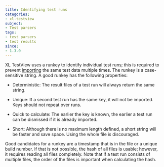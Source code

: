 ```yaml
---
title: Identifying test runs
categories:
- xl-testview
subject:
- Test parsers
tags:
- test parsers
- test results
since:
- 1.3.0
---
```


XL TestView uses a runkey to identify individual test runs; this is required to prevent [importing](/xl-testview/how-to/detect-duplicate-imports.html) the same test data multiple times. The runkey is a case-sensitive string. A good runkey has the following properties:

* Deterministic: The result files of a test run will always return the same string.

* Unique: If a second test run has the same key, it will not be imported. Keys should not repeat over runs.

* Quick to calculate: The earlier the key is known, the earlier a test run can be dismissed if it is already imported.

* Short: Although there is no maximum length defined, a short string will be faster and save space. Using the whole file is discouraged.

Good candidates for a runkey are a timestamp that is in the file or a unique build number. If that is not possible, the hash of all files is usable; however, it requires reading all files completely. Note that if a test run consists of multiple files, the order of the files is important when calculating the hash.
